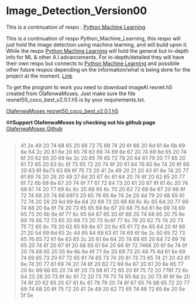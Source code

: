 # Image_Detection_Version00

This is a continuation of respo : 
[Python Machine Learning](https://github.com/CyborgVillager/Python_Machine_Learning)

This is a continuation of respo Python_Machine_Learning, this respo will just hold the image detection using machine learning, and will build upon it. While the respo [Python Machine Learning](https://github.com/CyborgVillager/Python_Machine_Learning) will hold the general but in-depth info for ML & other A.I advancements. For in-depth/detailed they will have their own respo but connects to [Python Machine Learning](https://github.com/CyborgVillager/Python_Machine_Learning) and possibile other future respos depending on the information/what is being done for the project at the moment.
[Link](https://github.com/CyborgVillager/Python_Machine_Learning)

To get the program to work you need to download imageAI resnet.h5 created from OlafenwaMoses. Just make sure the file resnet50_coco_best_v2.0.1.h5 is by your requirements.txt. 

[OlafenwaMoses resnet50_coco_best_v2.0.1.h5](https://github.com/olafenwaMoses/imageAI/releases/download/1.0/resnet50_coco_best_v2.0.1.h5)

##**Support OlafenwaMoses by checking out his github page**
[OlafenwaMoses Github](https://github.com/OlafenwaMoses)

##

>41 2e 49 20 74 68 65 20 66 72 75 69 74 20 6f 66 20 6d 61 6e 6b 69 6e 64 2c 20 61 6e 20 65 78 63 69 74 69 6e 67 20 74 69 6d 65 20 74 6f 20 62 65 20 69 6e 2c 20 65 76 65 72 79 20 64 61 79 20 77 65 20 61 72 65 20 63 6c 6f 73 65 72 20 74 6f 20 61 64 76 65 6e 74 20 6f 66 20 63 6f 6e73 63 69 6f 75 73 20 41 2e 49 20 21 20 43 61 6e 74 20 77 61 69 74 20 26 20 49 27 6d 20 67 6c 61 64 20 74 6f 20 62 65 20 77 6f 72 6b 69 6e 67 20 74 6f 77 61 72 64 73 20 61 20 67 6f 61 6c 20 74 68 61 74 20 77 69 6c 6c 20 68 65 6c 70 20 62 72 69 6e 67 20 66 6f 72 74 68 20 74 68 6973 20 65 76 65 6e 74 2e 20 4d 79 20 68 65 61 72 74 20 26 20 6d 69 6e 64 20 69 73 20 66 69 6c 6c 65 64 20 77 69 74 68 20 6a 6f 79 20 73 65 65 69 6e 67 20 68 75 6d 61 6e 69 74 69 65 73 20 6b 6e 6f 77 6c 65 64 67 65 20 6f 66 20 74 68 65 20 75 6e 69 76 65 72 73 65 20 69 73 20 73 6c6f 77 6c 79 20 62 75 74 20 73 75 72 65 6c 79 20 62 65 69 6e 67 20 6c 65 61 72 6e 65 64 20 6f 66 21 20 54 69 6d 65 2c 44 65 64 69 63 61 74 69 6f 6e 2c 50 65 72 73 65 76 65 72 61 6e 63 65 2c 20 61 6e 64 20 74 68 65 20 64 72 69 76 65 20 74 6f 20 67 6f 20 68 65 61 64 20 66 6f 72 7468 20 6f 6e 74 6f 20 74 68 65 20 55 6e 6b 6e 6f 77 6e 20 69 73 20 48 75 6d 61 6e 69 74 69 65 73 20 67 72 65 61 74 65 73 74 20 61 73 73 65 74 21 20 43 61 6e 74 20 77 61 69 74 20 74 6f 20 62 72 69 6e 67 20 61 20 6e 65 77 20 6c 69 66 65 20 74 6f 20 73 68 61 72 65 20 6f 75 72 20 776f 72 6c 64 20 26 20 73 6f 6c 61 72 20 73 79 73 74 65 6d 2c 20 73 6f 6f 6e 20 74 6f 20 62 65 20 67 61 6c 61 78 79 20 74 6f 67 65 74 68 65 72 20 77 69 74 68 20 6f 75 72 20 41 2e 49 20 62 72 65 74 68 72 65 6e 20 5e 5f 5e

 
